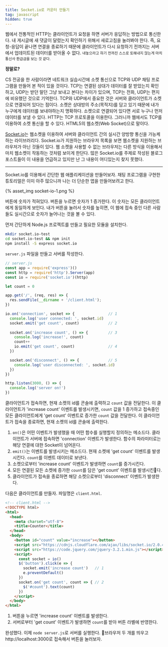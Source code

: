 ```yaml
---
title: Socket.io로 카운터 만들기
tag: javascript
hidden: true
---
```


웹에서 전통적인 HTTP는 클라이언트가 요청을 하면 서버가 응답하는 방법으로 통신한다. 내 게시글에 새 댓글이 달렸는지 확인하기 위해서 새로고침을 눌러봐야 한다. 즉, 요청-응답이 끝나면 연결을 종료하기 때문에 클라이언트가 다시 요청하기 전까지는 서버에서 업데이트된 데이터를 받아올 수 없다. <small>내놓으라고 하기 전까진 스스로 토해내지 않는게 마치 통신사 환급금을 보는 것 같다.</small> 

**정말로?**

CS 전공을 한 사람이라면 네트워크 실습시간에 소켓 통신으로 TCP와 UDP 채팅 프로그램을 만들어 본 적이 있을 것이다. TCP는 연결된 상대가 데이터를 잘 받았는지 확인하고, UDP는 받던 말던 그냥 보내고 본다는 차이가 있으며, TCP는 전화, UDP는 편지에 비유했던 것으로 기억한다. TCP와 UDP에서 중요한 것은 서버와 클라이언트가 소켓으로 연결되어 있다는 점이다. 소켓은 상대방의 주소(목적지)를 담고 있기 때문에 내가 누구에게 데이터를 보내야하는지 명확하다. 소켓으로 연결되어 있다면 서로 누구나 먼저 데이터를 보낼 수 있다. HTTP는 TCP 프로토콜을 이용한다. 그러니까 웹에서도 TCP를 이용하여 소켓 통신을 할 수 있다. HTML5의 웹소켓(Web Socket)으로 말이다.

[Socket.io](https://socket.io)는 웹소켓을 이용하여 서버와 클라이언트 간의 실시간 양방향 통신을 가능케하는 라이브러리다. Socket.io가 지원하는 브라우저 목록을 보면 웹소켓을 지원하는 브라우저가 아닌 것들이 있다. 웹 소켓을 사용할 수 없는 브라우저는 다른 방식을 이용해서 마치 웹소켓이 작동하는 것처럼 보이게 한단다. 많은 Socket.io를 주제로 작성된 블로그 포스트들이 이 내용을 언급하고 있지만 난 그 내용이 어디있는지 찾지 못했다.

---

Socket.io를 이용해서 간단한 웹 애플리케이션을 만들어보자. 채팅 프로그램을 구현한 튜토리얼은 이미 아주 많으니까 나는 더 단순한 앱을 만들어보려고 한다.

{% asset_img socket-io-1.png %}

버튼에 숫자가 적혀있다. 버튼을 누르면 숫자가 1 증가한다. 이 숫자는 모든 클라이언트에게 동일하게 보인다. 내가 버튼을 눌러서 숫자를 높히면, 이 웹에 접속 중인 다른 사람들도 실시간으로 숫자가 늘어나는 것을 볼 수 있다.

먼저 간단하게 Node.js 프로젝트를 만들고 필요한 모듈을 설치한다.

```sh
mkdir socket.io-test
cd socket.io-test && npm init
npm install -S express socket.io
```

`server.js` 파일을 만들고 서버를 작성한다.

```js
// server.js
const app = require('express')()
const http = require('http').Server(app)
const io = require('socket.io')(http)

let count = 0

app.get('/', (req, res) => {
  res.sendFile(__dirname + '/client.html');
})

io.on('connection', socket => {               // 1
  console.log('user connected: ', socket.id)
  socket.emit('get count', count)             // 2
      
  socket.on('increase count', () => {         // 3
    console.log('increase!', count)
    count++
    io.emit('get count', count)               // 4
  })

  socket.on('disconnect', () => {             // 5
    console.log('user disconnected: ', socket.id)
  })
})

http.listen(3000, () => {
  console.log('server on!')
})
```

클라이언트가 접속하면, 현재 소켓의 id를 콘솔에 출력하고 `count` 값을 전달한다. 이 클라이언트가 'increase count' 이벤트를 발생시키면, `count` 값을 1 증가하고 접속중인 모든 클라이언트에게 'get count' 이벤트로 증가한 `count` 값을 전달한다. 이 클라이언트가 접속을 종료하면, 현재 소켓의 id를 콘솔에 출력한다.

1. `on()`은 어떤 이벤트가 발생했을 때 어떤 함수를 실행할지 정의하는 메소드다. 클라이언트가 서버에 접속하면 'connection' 이벤트가 발생한다. 함수의 파라미터로는 해당 연결에 대한 Socket이 넘어온다.
2. `emit()`는 이벤트를 발생시키는 메소드다. 현재 소켓에 'get count' 이벤트를 발생시킨다. `count`를 이벤트 데이터로 보낸다.
3. 소켓으로부터 'increase count' 이벤트가 발생하면 `count`를 증가시킨다.
4. 모든 연결된 모든 소켓에 증가한 `count`를 담은 'get count' 이벤트를 발생시킨다.
5. 클라이언트가 접속을 종료하면 해당 소켓으로부터 'disconnect' 이벤트가 발생한다.

다음은 클라이언트를 만들자. 파일명은 `client.html`.

```html
<!-- client.html -->
<!DOCTYPE html>
<html>
  <head>
    <meta charset="utf-8">
    <title>Counter</title>
  </head>
  <body>
    <button id="count" value="increase"></button>
    <script src="https://cdnjs.cloudflare.com/ajax/libs/socket.io/2.0.4/socket.io.js"></script>
    <script src="https://code.jquery.com/jquery-3.2.1.min.js"></script>
    <script>
      const socket = io()
      $('button').click(e => {
        socket.emit('increase count')   // 1
        e.preventDefault()
      })
      socket.on('get count', count => { // 2
        $('#count').text(count)
      })
    </script>
  </body>
</html>
```

1. 버튼을 누르면 'increase count' 이벤트를 발생한다.
2. 서버로부터 'get count' 이벤트가 발생하면 `count`를 받아 버튼 라벨에 반영한다.

완성했다. 이제 `node server.js`로 서버를 실행한다. 브라우저 두 개를 띄우고 http://localhost:3000로 접속해서 버튼을 눌러보자.